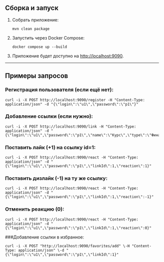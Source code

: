 
## Сборка и запуск

1. Собрать приложение:

   ```commandline
   mvn clean package
   ```

2. Запустить через Docker Compose:

   ```commandline
   docker compose up --build
   ```

3. Приложение будет доступно на [http://localhost:9090](http://localhost:9090).

---

## Примеры запросов

### Регистрация пользователя (если ещё нет):
```commandline
curl -i -X POST http://localhost:9090/register -H "Content-Type: application/json" -d "{\"login\":\"u1\",\"password\":\"p1\"}"
```


### Добавление ссылки (если нужно):
```commandline
curl -i -X POST http://localhost:9090/link -H "Content-Type: application/json" -d "{\"login\":\"u1\",\"password\":\"p1\",\"name\":\"Курс\",\"type\":\"Финансы\",\"link\":\"https://example.test\"}"
```


### Поставить лайк (+1) на ссылку id=1:
````commandline
curl -i -X POST http://localhost:9090/react -H "Content-Type: application/json" -d "{\"login\":\"u1\",\"password\":\"p1\",\"linkId\":1,\"reaction\":1}"
````


### Поставить дизлайк (-1) на ту же ссылку:
```commandline
curl -i -X POST http://localhost:9090/react -H "Content-Type: application/json" -d "{\"login\":\"u1\",\"password\":\"p1\",\"linkId\":1,\"reaction\":-1}"
```


### Отменить реакцию (0):
```commandline
curl -i -X POST http://localhost:9090/react -H "Content-Type: application/json" -d "{\"login\":\"u1\",\"password\":\"p1\",\"linkId\":1,\"reaction\":0}"
```


###Добавление ссылки в избранное:
```commandline
curl -i -X POST "http://localhost:9090/favorites/add" \-H "Content-Type: application/json" \-d "{\"login\":\"u1\",\"password\":\"p1\",\"linkId\":1}"
```

